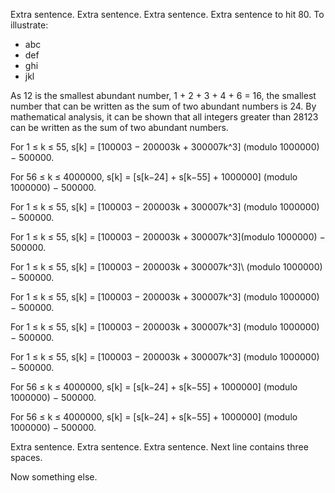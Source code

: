 Extra sentence. Extra sentence. Extra sentence. Extra sentence to hit 80. To
illustrate:
- abc
- def
- ghi
- jkl

As 12 is the smallest abundant number, 1 + 2 + 3 + 4 + 6 = 16, the
smallest number that can be written as the sum of two abundant numbers is
24. By mathematical analysis, it can be shown that all integers greater
than 28123 can be written as the sum of two abundant numbers.

For 1 ≤ k ≤ 55, s[k] = [100003 − 200003k + 300007k^3] (modulo 1000000) − 500000.

For 56 ≤ k ≤ 4000000, s[k] = [s[k−24] + s[k−55] + 1000000] (modulo 1000000) − 500000.

For 1 ≤ k ≤ 55, s[k] = [100003 − 200003k + 300007k^3] \(modulo 1000000) − 500000.

For 1 ≤ k ≤ 55, s[k] = [100003 − 200003k + 300007k^3]\(modulo 1000000) − 500000.

For 1 ≤ k ≤ 55, s[k] = [100003 − 200003k + 300007k^3]\ (modulo 1000000) − 500000.

For 1 ≤ k ≤ 55, s\[k\] = \[100003 − 200003k + 300007k\^3\] (modulo 1000000) − 500000.

For 1 ≤ k ≤ 55, s\[k] = \[100003 − 200003k + 300007k^3] (modulo 1000000) − 500000.

For 1 ≤ k ≤ 55, s[k] = \[100003 − 200003k + 300007k^3] (modulo 1000000) − 500000.

For 56 ≤ k ≤ 4000000, s[k] = \[s[k−24] + s[k−55] + 1000000] (modulo 1000000) − 500000.

For 56 ≤ k ≤ 4000000, s[k] = [s[k−24] + s[k−55] + 1000000\] (modulo 1000000) − 500000.

Extra sentence. Extra sentence. Extra sentence. Next line contains three spaces.
   
Now something else.

